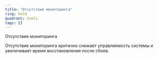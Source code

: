 ```yaml
---
title: "Отсутствие мониторинга"
ring: hold
quadrant: tools
tags: []
---
```


Отсутствие мониторинга

Отсутствие мониторинга критично снижает управляемость системы и увеличивает время восстановления после сбоев.
